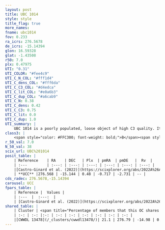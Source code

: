 ```yaml
---
layout: post
title: UBC 1014
style: style
title_flag: true
more_names: 
fname: ubc1014
fov: 0.233
ra_icrs: 276.5678
de_icrs: -15.14394
glon: 16.59328
glat: -1.43508
r50: 7.0
plx: 0.47975
UTI: "0.31"
UTI_COLOR: "#fee4c9"
UTI_C_N_COL: "#fff1d4"
UTI_C_dens_COL: "#fff6da"
UTI_C_C3_COL: "#d4edca"
UTI_C_lit_COL: "#e0a6b3"
UTI_C_dup_COL: "#a6cab9"
UTI_C_N: 0.38
UTI_C_dens: 0.42
UTI_C_C3: 0.75
UTI_C_lit: 0.0
UTI_C_dup: 1.0
UTI_summary: |
    UBC 1014 is a poorly populated, loose object of high C3 quality. It was recently reported in the literature. This object shares a small percentage of members with a later reported entry.
class3: |
    <span style="color: #FFC300; font-weight: bold;">B</span><span style="color: green; font-weight: bold;">A</span>
r_50_val: 7.0
N_50_val: 38
scix_url: UBC%201014
posit_table: |
    | Reference    | RA    | DEC   | Plx  | pmRA  | pmDE   |  Rv  |
    | :---         | :---: | :---: | :---: | :---: | :---: | :---: |
    |[Castro-Ginard et al. (2022)](https://scixplorer.org/abs/2022A%26A...661A.118C) | 276.55 | -15.15 | 0.48 | -0.72 | -2.73 | -- |
    | **UCC** |276.568 | -15.144 | 0.48 | -0.717 | -2.731 | -- | 
cds_radec: 276.5678,-15.14394
carousel: UCC
fpars_table: |
    | Reference |  Values |
    | :---  |  :---:  |
    | [Castro-Ginard et al. (2022)](https://scixplorer.org/abs/2022A%26A...661A.118C) | `AV=1.899, Dist=2126, logAge=6.993` |
shared_table: |
    | Cluster | <span title="Percentage of members that this OC shares with the ones listed">%</span>   | RA   | DEC   | Plx   | pmRA  | pmDE  | Rv | UTI |
    | :-: | :-: |:-: | :-: | :-: | :-: | :-: | :-: | :-: |
    |[CWWDL 13478](/_clusters/cwwdl13478/)| 21.1 | 276.79 | -14.98 | 0.47 | -0.69 | -2.77 | -- |0.18 |
---
```

